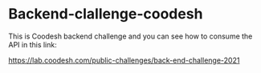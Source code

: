 # Backend-clallenge-coodesh

This is Coodesh backend challenge and you can see how to consume the API in this link:

https://lab.coodesh.com/public-challenges/back-end-challenge-2021
